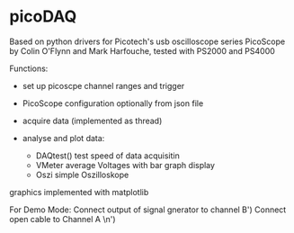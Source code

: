 # picoDAQ

  Based on python drivers for Picotech's usb oscilloscope
  series PicoScope by Colin O'Flynn and Mark Harfouche,
  tested with  PS2000 and PS4000

  Functions:
 
  - set up picoscpe channel ranges and trigger
  - PicoScope configuration optionally from json file
  - acquire data (implemented as thread)
  - analyse and plot data:

    - DAQtest()    test speed of data acquisitin
    - VMeter       average Voltages with bar graph display
    - Oszi         simple Oszilloskope
  
  graphics implemented with matplotlib

  For Demo Mode:
     Connect output of signal gnerator to channel B')
     Connect open cable to Channel A \n')
